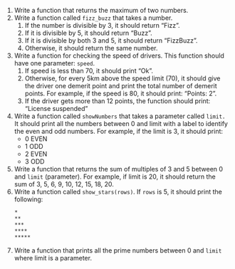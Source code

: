 

1.  Write a function that returns the maximum of two numbers.
2.  Write a function called `fizz_buzz` that takes a number.
    1.  If the number is divisible by 3, it should return “Fizz”.
    2.  If it is divisible by 5, it should return “Buzz”.
    3.  If it is divisible by both 3 and 5, it should return “FizzBuzz”.
    4.  Otherwise, it should return the same number.
3.  Write a function for checking the speed of drivers. This function should have one parameter: `speed`.
    1.  If speed is less than 70, it should print “Ok”.
    2.  Otherwise, for every 5km above the speed limit (70), it should give the driver one demerit point and print the total number of demerit points. For example, if the speed is 80, it should print: “Points: 2”.
    3.  If the driver gets more than 12 points, the function should print: “License suspended”
4.  Write a function called `showNumbers` that takes a parameter called `limit.` It should print all the numbers between 0 and limit with a label to identify the even and odd numbers. For example, if the limit is 3, it should print:
    *   0 EVEN
    *   1 ODD
    *   2 EVEN
    *   3 ODD
5.  Write a function that returns the sum of multiples of 3 and 5 between 0 and `limit` (parameter). For example, if limit is 20, it should return the sum of 3, 5, 6, 9, 10, 12, 15, 18, 20.
6.  Write a function called `show_stars(rows)`. If `rows` is 5, it should print the following:
    ```
    *
    **
    ***
    ****
    *****
    ```
7.  Write a function that prints all the prime numbers between 0 and `limit` where limit is a parameter.